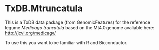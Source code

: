 # TxDB.Mtruncatula

This is a TxDB data package (from GenomicFeatures) for the reference legume *Medicago truncatula* based on the Mt4.0 genome avaliable here: http://jcvi.org/medicago/

To use this you want to be familiar with R and Bioconductor.
